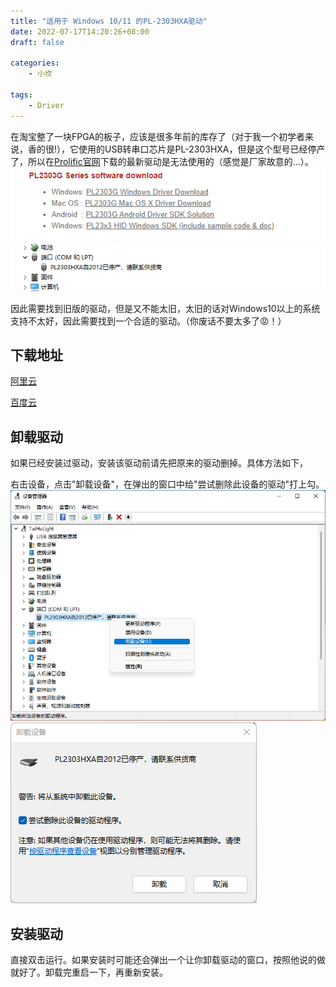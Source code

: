 ```yaml
---
title: "适用于 Windows 10/11 的PL-2303HXA驱动"
date: 2022-07-17T14:20:26+08:00
draft: false

categories:
    - 小坎

tags:
    - Driver
---
```


在淘宝整了一块FPGA的板子，应该是很多年前的库存了（对于我一个初学者来说，香的很!），它使用的USB转串口芯片是PL-2303HXA，但是这个型号已经停产了，所以在[Prolific官网](https://www.prolific.com.tw/US/ShowProduct.aspx?pcid=41&showlevel=0017-0037-0041)下载的最新驱动是无法使用的（感觉是厂家故意的...）。
![驱动](pic/PL2303G.png)
![停产](pic/discontinued.png)

因此需要找到旧版的驱动，但是又不能太旧，太旧的话对Windows10以上的系统支持不太好，因此需要找到一个合适的驱动。（你废话不要太多了😡！）

## 下载地址

[阿里云](https://www.aliyundrive.com/s/biGJbmC8TTR)

[百度云](https://pan.baidu.com/s/1P5yYXq0QW7O_bsdhL9Ljiw?pwd=gec0)

## 卸载驱动

如果已经安装过驱动，安装该驱动前请先把原来的驱动删掉。具体方法如下，

右击设备，点击"卸载设备"，在弹出的窗口中给"尝试删除此设备的驱动"打上勾。
![卸载设备](pic/remove.png)
![卸载驱动](pic/uninstall.png)

## 安装驱动

直接双击运行。如果安装时可能还会弹出一个让你卸载驱动的窗口，按照他说的做就好了。卸载完重启一下，再重新安装。
